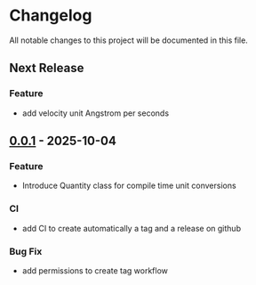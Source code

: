 # Changelog

All notable changes to this project will be documented in this file.

## Next Release

### Feature

- add velocity unit Angstrom per seconds

<!-- insertion marker -->
## [0.0.1](https://github.com/97gamjak/mstd/releases/tag/0.0.1) - 2025-10-04

### Feature

- Introduce Quantity class for compile time unit conversions

### CI

- add CI to create automatically a tag and a release on github

### Bug Fix

- add permissions to create tag workflow

